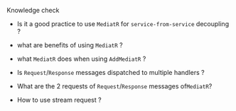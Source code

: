 Knowledge check

- Is it a good practice to use `MediatR` for `service-from-service` decoupling ?

- what are benefits of using `MediatR` ?
- what `MediatR` does when using `AddMediatR` ?
- Is `Request`/`Response` messages dispatched to multiple handlers ?
- What are the 2 requests of `Request`/`Response` messages of`MediatR`?
- How to use stream request ?
